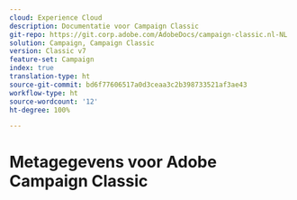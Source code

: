 ```yaml
---
cloud: Experience Cloud
description: Documentatie voor Campaign Classic
git-repo: https://git.corp.adobe.com/AdobeDocs/campaign-classic.nl-NL
solution: Campaign, Campaign Classic
version: Classic v7
feature-set: Campaign
index: true
translation-type: ht
source-git-commit: bd6f77606517a0d3ceaa3c2b398733521af3ae43
workflow-type: ht
source-wordcount: '12'
ht-degree: 100%

---
```



# Metagegevens voor Adobe Campaign Classic
